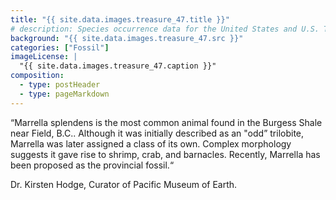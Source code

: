 ```yaml
---
title: "{{ site.data.images.treasure_47.title }}"
# description: Species occurrence data for the United States and U.S. Territories.
background: "{{ site.data.images.treasure_47.src }}"
categories: ["Fossil"]
imageLicense: |
  "{{ site.data.images.treasure_47.caption }}"
composition:
  - type: postHeader
  - type: pageMarkdown
---
```


“Marrella splendens is the most common animal found in the Burgess Shale near Field, B.C.. Although it was initially described as an "odd” trilobite, Marrella was later assigned a class of its own. Complex morphology suggests it gave rise to shrimp, crab, and barnacles. Recently, Marrella has been proposed as the provincial fossil.“

Dr. Kirsten Hodge, Curator of Pacific Museum of Earth.